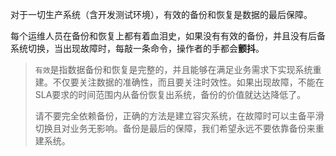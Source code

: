 对于一切生产系统（含开发测试环境），有效的备份和恢复是数据的最后保障。

每个运维人员在备份和恢复上都有着血泪史，如果没有有效的备份，并且没有后备系统切换，当出现故障时，每敲一条命令，操作者的手都会**颤抖**。

> `有效`是指数据备份和恢复是完整的，并且能够在满足业务需求下实现系统重建。不仅要关注数据的准确性，而且要关注时效性。如果出现故障，不能在SLA要求的时间范围内从备份恢复出系统，备份的价值就达达降低了。
>
> 请不要完全依赖备份，正确的方法是建立容灾系统，在故障时可以主备平滑切换且对业务无影响。备份是最后的保障，我们希望永远不要依靠备份来重建系统。